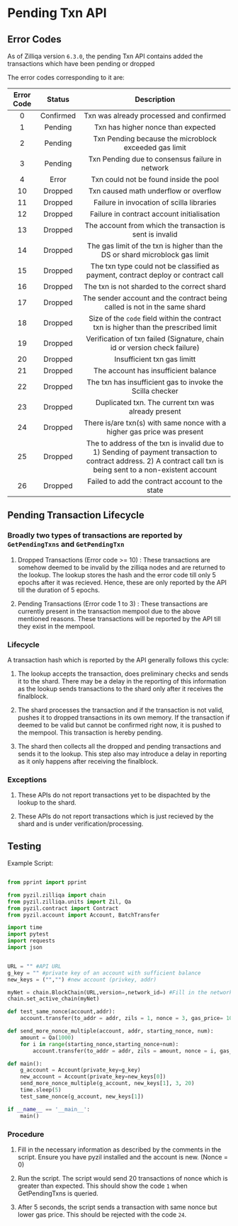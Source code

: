 # Pending Txn API

## Error Codes

As of Zilliqa version `6.3.0`, the pending Txn API contains added the transactions which have been pending or dropped

The error codes corresponding to it are:

| Error Code |  Status   |                                                                            Description                                                                            |
| :--------: | :-------: | :---------------------------------------------------------------------------------------------------------------------------------------------------------------: |
|     0      | Confirmed |                                                              Txn was already processed and confirmed                                                              |
|     1      |  Pending  |                                                                Txn has higher nonce than expected                                                                 |
|     2      |  Pending  |                                                       Txn Pending because the microblock exceeded gas limit                                                       |
|     3      |  Pending  |                                                          Txn Pending due to consensus failure in network                                                          |
|     4      |   Error   |                                                              Txn could not be found inside the pool                                                               |
|     10     |  Dropped  |                                                               Txn caused math underflow or overflow                                                               |
|     11     |  Dropped  |                                                             Failure in invocation of scilla libraries                                                             |
|     12     |  Dropped  |                                                            Failure in contract account initialisation                                                             |
|     13     |  Dropped  |                                                     The account from which the transaction is sent is invalid                                                     |
|     14     |  Dropped  |                                           The gas limit of the txn is higher than the DS or shard microblock gas limit                                            |
|     15     |  Dropped  |                                         The txn type could not be classified as payment, contract deploy or contract call                                         |
|     16     |  Dropped  |                                                            The txn is not sharded to the correct shard                                                            |
|     17     |  Dropped  |                                             The sender account and the contract being called is not in the same shard                                             |
|     18     |  Dropped  |                                       Size of the `code` field within the contract txn is higher than the prescribed limit                                        |
|     19     |  Dropped  |                                             Verification of txn failed (Signature, chain id or version check failure)                                             |
|     20     |  Dropped  |                                                                    Insufficient txn gas limitt                                                                    |
|     21     |  Dropped  |                                                               The account has insufficient balance                                                                |
|     22     |  Dropped  |                                                     The txn has insufficient gas to invoke the Scilla checker                                                     |
|     23     |  Dropped  |                                                        Duplicated txn. The current txn was already present                                                        |
|     24     |  Dropped  |                                              There is/are txn(s) with same nonce with a higher gas price was present                                              |
|     25     |  Dropped  | The to address of the txn is invalid due to 1) Sending of payment transaction to contract address. 2) A contract call txn is being sent to a non-existent account |
|     26     |  Dropped  |                                                          Failed to add the contract account to the state                                                          |

## Pending Transaction Lifecycle

### Broadly two types of transactions are reported by `GetPendingTxns` and `GetPendingTxn`

1. Dropped Transactions (Error code >= 10) : These transactions are somehow deemed to be invalid by the zilliqa nodes and are returned to the lookup. The lookup stores the hash and the error code till only 5 epochs after it was recieved. Hence, these are only reported by the API till the duration of 5 epochs.

2. Pending Transactions (Error code 1 to 3) : These transactions are currently present in the transaction mempool due to the above mentioned reasons. These transactions will be reported by the API till they exist in the mempool.

### Lifecycle

A transaction hash which is reported by the API generally follows this cycle:

1. The lookup accepts the transaction, does preliminary checks and sends it to the shard. There may be a delay in the reporting of this information as the lookup sends transactions to the shard only after it receives the finalblock.

2. The shard processes the transaction and if the transaction is not valid, pushes it to dropped transactions in its own memory. If the transaction if deemed to be valid but cannot be confirmed right now, it is pushed to the mempool. This transaction is hereby pending.

3. The shard then collects all the dropped and pending transactions and sends it to the lookup. This step also may introduce a delay in reporting as it only happens after receiving the finalblock.

### Exceptions

1. These APIs do not report transactions yet to be dispachted by the lookup to the shard.

2. These APIs do not report transactions which is just recieved by the shard and is under verification/processing.

## Testing

Example Script:

```python

from pprint import pprint

from pyzil.zilliqa import chain
from pyzil.zilliqa.units import Zil, Qa
from pyzil.contract import Contract
from pyzil.account import Account, BatchTransfer

import time
import pytest
import requests
import json


URL = "" #API URL
g_key = "" #private key of an account with sufficient balance
new_keys = ("","") #new account (privkey, addr)

myNet = chain.BlockChain(URL,version=,network_id=) #Fill in the network details
chain.set_active_chain(myNet)

def test_same_nonce(account,addr):
    account.transfer(to_addr = addr, zils = 1, nonce = 3, gas_price= 1000000000)

def send_more_nonce_multiple(account, addr, starting_nonce, num):
    amount = Qa(1000)
    for i in range(starting_nonce,starting_nonce+num):
        account.transfer(to_addr = addr, zils = amount, nonce = i, gas_price=10000000000)

def main():
    g_account = Account(private_key=g_key)
    new_account = Account(private_key=new_keys[0])
    send_more_nonce_multiple(g_account, new_keys[1], 3, 20)
    time.sleep(5)
    test_same_nonce(g_account, new_keys[1])

if __name__ == '__main__':
    main()
```

### Procedure

1. Fill in the necessary information as described by the comments in the script. Ensure you have pyzil installed and the account is new. (Nonce = 0)

2. Run the script. The script would send 20 transactions of nonce which is greater than expected. This should show the code `1` when GetPendingTxns is queried.

3. After 5 seconds, the script sends a transaction with same nonce but lower gas price. This should be rejected with the code `24`.
